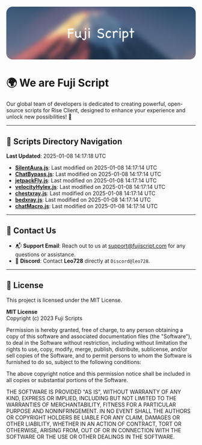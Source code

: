 ![Banner](.github/b.webp)

# 🌍 **We are Fuji Script**

Our global team of developers is dedicated to creating powerful, open-source scripts for Rise Client, designed to enhance your experience and unlock new possibilities! 🌟

---
<!-- SCRIPTS_NAVIGATION_START -->
## 📂 **Scripts Directory Navigation**

**Last Updated**: 2025-01-08 14:17:18 UTC

- **[SilentAura.js](scripts/SilentAura.js)**: Last modified on 2025-01-08 14:17:14 UTC
- **[ChatBypass.js](scripts/ChatBypass.js)**: Last modified on 2025-01-08 14:17:14 UTC
- **[jetpackFly.js](scripts/jetpackFly.js)**: Last modified on 2025-01-08 14:17:14 UTC
- **[velocityHylex.js](scripts/velocityHylex.js)**: Last modified on 2025-01-08 14:17:14 UTC
- **[chestxray.js](scripts/chestxray.js)**: Last modified on 2025-01-08 14:17:14 UTC
- **[bedxray.js](scripts/bedxray.js)**: Last modified on 2025-01-08 14:17:14 UTC
- **[chatMacro.js](scripts/chatMacro.js)**: Last modified on 2025-01-08 14:17:14 UTC

<!-- SCRIPTS_NAVIGATION_END -->

---

## 💬 **Contact Us**  
- 📬 **Support Email**: Reach out to us at [support@fujiscript.com](mailto:support@fujiscript.com) for any questions or assistance.  
- 💬 **Discord**: Contact **Leo728** directly at `Discord@leo728`.

---

## 📜 **License**

This project is licensed under the MIT License.  

**MIT License**  
Copyright (c) 2023 Fuji Scripts  

Permission is hereby granted, free of charge, to any person obtaining a copy of this software and associated documentation files (the "Software"), to deal in the Software without restriction, including without limitation the rights to use, copy, modify, merge, publish, distribute, sublicense, and/or sell copies of the Software, and to permit persons to whom the Software is furnished to do so, subject to the following conditions:  

The above copyright notice and this permission notice shall be included in all copies or substantial portions of the Software.  

THE SOFTWARE IS PROVIDED "AS IS", WITHOUT WARRANTY OF ANY KIND, EXPRESS OR IMPLIED, INCLUDING BUT NOT LIMITED TO THE WARRANTIES OF MERCHANTABILITY, FITNESS FOR A PARTICULAR PURPOSE AND NONINFRINGEMENT. IN NO EVENT SHALL THE AUTHORS OR COPYRIGHT HOLDERS BE LIABLE FOR ANY CLAIM, DAMAGES OR OTHER LIABILITY, WHETHER IN AN ACTION OF CONTRACT, TORT OR OTHERWISE, ARISING FROM, OUT OF OR IN CONNECTION WITH THE SOFTWARE OR THE USE OR OTHER DEALINGS IN THE SOFTWARE.  
